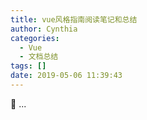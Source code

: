 ```yaml
---
title: vue风格指南阅读笔记和总结
author: Cynthia
categories:
  - Vue
  - 文档总结
tags: []
date: 2019-05-06 11:39:43
---
```


🐰
...
<!--more-->

